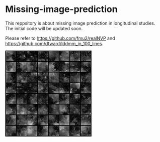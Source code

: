 # Missing-image-prediction
This reppsitory is about missing image prediction in longitudinal studies. The initial code will be updated soon.

Please refer to https://github.com/fmu2/realNVP and https://github.com/dtward/lddmm_in_100_lines.

![image](https://github.com/XmaNm/Missing-image-prediction/blob/main/bs64_normal_bd64_rb8_bn0_sk1_wn1_cb1_af1_ep32.png)
